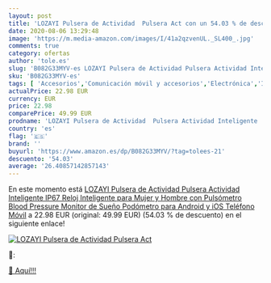 ```yaml
---
layout: post
title: 'LOZAYI Pulsera de Actividad  Pulsera Act con un 54.03 % de descuento'
date: 2020-08-06 13:29:48
image: 'https://m.media-amazon.com/images/I/41a2qzvenUL._SL400_.jpg'
comments: true
category: ofertas
author: 'tole.es'
slug: 'B082G33MYV-es LOZAYI Pulsera de Actividad Pulsera Actividad Inteligente...'
sku: 'B082G33MYV-es'
tags: [ 'Accesorios','Comunicación móvil y accesorios','Electrónica','Informática','Móviles','Móviles y smartphones libres','Ratones','Smartwatches','Tabletas gráficas','Teclados, ratones y periféricos de entrada','Tecnología para vestir','android', ]
actualPrice: 22.98 EUR
currency: EUR
price: 22.98
comparePrice: 49.99 EUR
prodname: 'LOZAYI Pulsera de Actividad  Pulsera Actividad Inteligente  IP67  Reloj Inteligente para Mujer y Hombre  con Pulsómetro  Blood Pressure  Monitor de Sueño  Podómetro  para Android y iOS Teléfono Móvil'
country: 'es'
flag: '🇪🇸'
brand: ''
buyurl: 'https://www.amazon.es/dp/B082G33MYV/?tag=tolees-21'
descuento: '54.03'
average: '26.40857142857143'
---
```


En este momento está [LOZAYI Pulsera de Actividad  Pulsera Actividad Inteligente  IP67  Reloj Inteligente para Mujer y Hombre  con Pulsómetro  Blood Pressure  Monitor de Sueño  Podómetro  para Android y iOS Teléfono Móvil](https://www.amazon.es/dp/B082G33MYV/?tag=tolees-21) a 22.98 EUR (original: 49.99 EUR) (54.03 %  de descuento) en el siguiente enlace!

[![LOZAYI Pulsera de Actividad  Pulsera Act](https://m.media-amazon.com/images/I/41a2qzvenUL._SL400_.jpg)](https://www.amazon.es/dp/B082G33MYV/?tag=tolees-21)

🔎:


[🛒 Aquí!!!](https://www.amazon.es/dp/B082G33MYV/?tag=tolees-21)
